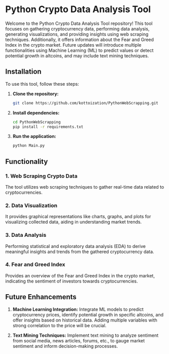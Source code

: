 # Python Crypto Data Analysis Tool

Welcome to the Python Crypto Data Analysis Tool repository! This tool focuses on gathering cryptocurrency data, performing data analysis, generating visualizations, and providing insights using web scraping techniques. Additionally, it offers information about the Fear and Greed Index in the crypto market. Future updates will introduce multiple functionalities using Machine Learning (ML) to predict values or detect potential growth in altcoins, and may include text mining techniques.

## Installation

To use this tool, follow these steps:

1. **Clone the repository:**
   ```bash
   git clone https://github.com/kottoization/PythonWebScrapping.git
   ```

2. **Install dependencies:**
   ```bash
   cd PythonWebScrapping
   pip install -r requirements.txt
   ``` 

3. **Run the application:**
   ```bash
   python Main.py
   ```

## Functionality

### 1. Web Scraping Crypto Data
The tool utilizes web scraping techniques to gather real-time data related to cryptocurrencies.

### 2. Data Visualization
It provides graphical representations like charts, graphs, and plots for visualizing collected data, aiding in understanding market trends.

### 3. Data Analysis
Performing statistical and exploratory data analysis (EDA) to derive meaningful insights and trends from the gathered cryptocurrency data.

### 4. Fear and Greed Index
Provides an overview of the Fear and Greed Index in the crypto market, indicating the sentiment of investors towards cryptocurrencies.

## Future Enhancements

1. **Machine Learning Integration:**
   Integrate ML models to predict cryptocurrency prices, identify potential growth in specific altcoins, and offer insights based on historical data. Adding multiple variables with strong correlation to the price will be crucial.

2. **Text Mining Techniques:**
   Implement text mining to analyze sentiment from social media, news articles, forums, etc., to gauge market sentiment and inform decision-making processes.
